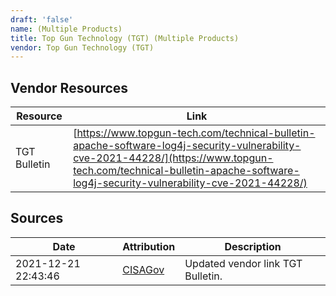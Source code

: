 ```yaml
---
draft: 'false'
name: (Multiple Products)
title: Top Gun Technology (TGT) (Multiple Products)
vendor: Top Gun Technology (TGT)
---
```


## Vendor Resources
| Resource | Link |
| --- | --- |
| TGT Bulletin | [https://www.topgun-tech.com/technical-bulletin-apache-software-log4j-security-vulnerability-cve-2021-44228/](https://www.topgun-tech.com/technical-bulletin-apache-software-log4j-security-vulnerability-cve-2021-44228/) |



## Sources
| Date | Attribution | Description |
| --- | --- | --- |
| 2021-12-21 22:43:46 | [CISAGov](https://raw.githubusercontent.com/cisagov/log4j-affected-db/develop/README.md) | Updated vendor link TGT Bulletin.  |
